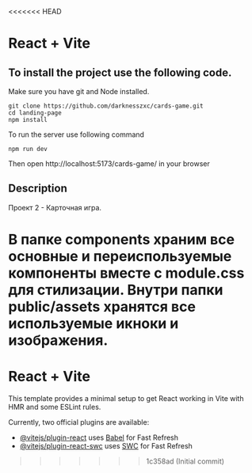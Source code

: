 <<<<<<< HEAD
# React + Vite 

## To install the project use the following code.

Make sure you have git and Node installed.

```shell
git clone https://github.com/darknesszxc/cards-game.git
cd landing-page
npm install
```

To run the server use following command

```shell
npm run dev
```

Then open http://localhost:5173/cards-game/ in your browser



## Description

Проект 2 - Карточная игра. 

В папке components храним все основные и переиспользуемые компоненты вместе с module.css для стилизации.
Внутри папки public/assets хранятся все используемые икноки и изображения.
=======
# React + Vite

This template provides a minimal setup to get React working in Vite with HMR and some ESLint rules.

Currently, two official plugins are available:

- [@vitejs/plugin-react](https://github.com/vitejs/vite-plugin-react/blob/main/packages/plugin-react/README.md) uses [Babel](https://babeljs.io/) for Fast Refresh
- [@vitejs/plugin-react-swc](https://github.com/vitejs/vite-plugin-react-swc) uses [SWC](https://swc.rs/) for Fast Refresh
>>>>>>> 1c358ad (Initial commit)
